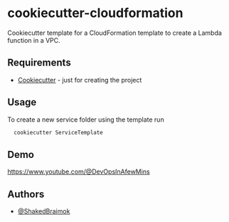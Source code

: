 # cookiecutter-cloudformation
Cookiecutter template for a CloudFormation template to create a Lambda function in a VPC.

## Requirements
* [Cookiecutter](https://cookiecutter.io) - just for creating the project

## Usage
To create a new service folder using the template run

```bash
  cookiecutter ServiceTemplate
```

## Demo
https://www.youtube.com/@DevOpsInAfewMins

## Authors
- [@ShakedBraimok](https://www.github.com/ShakedBraimok)

